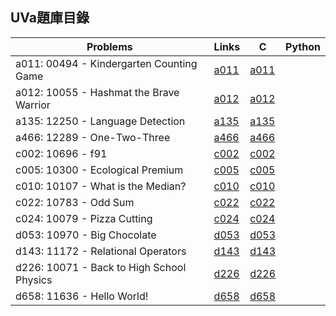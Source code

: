 ## UVa題庫目錄

|Problems|Links|C|Python|
|-|-|-|-|
|a011: 00494 - Kindergarten Counting Game|[a011](Contents/a011/a011.md)|[a011](Contents/a011/a011.c)||
|a012: 10055 - Hashmat the Brave Warrior|[a012](Contents/a012/a012.md)|[a012](Contents/a012/a012.c)||
|a135: 12250 - Language Detection|[a135](Contents/a135/a135.md)|[a135](Contents/a135/a135.c)||
|a466: 12289 - One-Two-Three|[a466](Contents/a466/a466.md)|[a466](Contents/a466/a466.c)||
|c002: 10696 - f91|[c002](Contents/c002/c002.md)|[c002](Contents/c002/c002.c)||
|c005: 10300 - Ecological Premium|[c005](Contents/c005/c005.md)|[c005](Contents/c005/c005.c)||
|c010: 10107 - What is the Median?|[c010](Contents/c010/c010.md)|[c010](Contents/c010/c010.c)||
|c022: 10783 - Odd Sum|[c022](Contents/c022/c022.md)|[c022](Contents/c022/c022.c)||
|c024: 10079 - Pizza Cutting|[c024](Contents/c024/c024.md)|[c024](Contents/c024/c024.c)||
|d053: 10970 - Big Chocolate|[d053](Contents/d053/d053.md)|[d053](Contents/d053/d053.c)||
|d143: 11172 - Relational Operators|[d143](Contents/d143/d143.md)|[d143](Contents/d143/d143.c)||
|d226: 10071 - Back to High School Physics|[d226](Contents/d226/d226.md)|[d226](Contents/d226/d226.c)||
|d658: 11636 - Hello World!|[d658](Contents/d658/d658.md)|[d658](Contents/d658/d658.c)||
